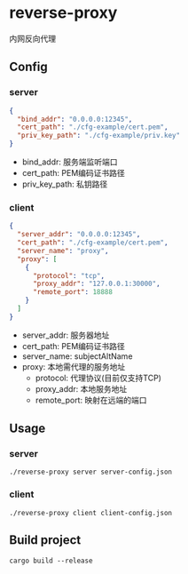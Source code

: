 # reverse-proxy
内网反向代理

## Config
### server

```json
{
  "bind_addr": "0.0.0.0:12345",
  "cert_path": "./cfg-example/cert.pem",
  "priv_key_path": "./cfg-example/priv.key"
}
```
- bind_addr: 服务端监听端口
- cert_path: PEM编码证书路径
- priv_key_path: 私钥路径

### client

```json
{
  "server_addr": "0.0.0.0:12345",
  "cert_path": "./cfg-example/cert.pem",
  "server_name": "proxy",
  "proxy": [
    {
      "protocol": "tcp",
      "proxy_addr": "127.0.0.1:30000",
      "remote_port": 18888
    }
  ]
}
```
- server_addr: 服务器地址
- cert_path: PEM编码证书路径
- server_name: subjectAltName
- proxy: 本地需代理的服务地址
  - protocol: 代理协议(目前仅支持TCP)
  - proxy_addr: 本地服务地址
  - remote_port: 映射在远端的端口

## Usage
### server
```shell script
./reverse-proxy server server-config.json
```

### client
```shell script
./reverse-proxy client client-config.json
```
## Build project
```shell script
cargo build --release
```
